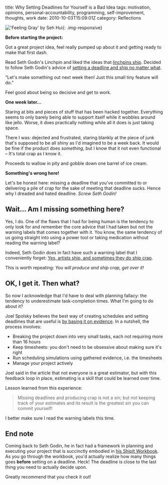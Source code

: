 title: Why Setting Deadlines for Yourself is a Bad Idea
tags: motivation, opinions, personal-accountability, programming, self-improvement, thoughts, work
date: 2010-10-03T15:09:01Z
category: Reflections

!['Feeling Gray' by Seh Hui]({static}/images/2010/10/FeelingGray.jpg){: .img-responsive}

**Before starting the project:**

Got a great project idea, feel really pumped up about it and getting ready to make that first dash.

Read Seth Godin's Linchpin and liked the ideas that [linchpins ship][prepmyth]. Decided to follow Seth Godin's advice of [setting a deadline and ship no matter what][deadline].

“Let's make something out next week then! Just this small tiny feature will do.”

Feel good about being so decisive and get to work.

**One week later…**

Staring at bits and pieces of stuff that has been hacked together. Everything seems to only barely being able to support itself while it wobbles around like jello. Worse, it does practically nothing while all it does is just taking space.

There I was: dejected and frustrated, staring blankly at the piece of junk that's supposed to be all shiny as I'd imagined to be a week back. It would be fine if the product does *something*, but I know that it not even functional – It's total crap as I know it.

Proceeds to wallow in pity and gobble down one barrel of ice cream.

**Something's wrong here!**

Let's be honest here: missing a deadline that you've committed to or delivering a pile of crap for the sake of meeting that deadline sucks. Hence why I dreaded and hated deadline. *Screw Seth Godin!*

## Wait… Am I missing something here?

Yes, I do. One of the flaws that I had for being human is the tendency to only look for and remember the core advice that I had taken but not the warning labels that comes together with it. You know, the same tendency of us going straight into using a power tool or taking medication without reading the warning label?

Indeed, Seth Godin does in fact have such a warning label that I conveniently forget: [Yes, artists ship, and sometimes they do ship crap][unrealized].

This is worth repeating: *You will produce and ship crap, get over it!*

## OK, I get it. Then what?

So now I acknowledge that I'd have to deal with planning fallacy: the tendency to underestimate task-completion times. What I'm going to do about it?

Joel Spolsky believes the best way of creating schedules and setting deadlines that are useful is [by basing it on evidence][evidence]. In a nutshell, the process involves:

- Breaking the project down into very small tasks, each not requiring more than 16 hours
- Keep timesheets: you don't need to be obsessive about making sure it's right
- Run scheduling simulations using gathered evidence, i.e. the timesheets
- Manage your project actively

Joel said in the article that not everyone is a great estimator, but with this feedback loop in place, estimating is a skill that could be learned over time.

Lesson learned from this experience:

> Missing deadlines and producing crap is not a sin; but not keeping track of your estimates and its result is the greatest sin you can commit yourself!

I better make sure I read the warning labels this time.

## End note

Coming back to Seth Godin, he in fact had a framework in planning and executing your project that is succinctly embodied in [his ShipIt Workbook][workbook]. As you go through the workbook, you'd actually realize how many things goes **before** setting on a deadline. Heck! The deadline is close to the last thing you need to actually decide upon.

Greatly recommend that you check it out!

[prepmyth]: http://sethgodin.typepad.com/seths_blog/2010/09/the-myth-of-preparation.html
[deadline]: http://sethgodin.typepad.com/seths_blog/2010/06/six-things-about-deadlines.html
[unrealized]: http://sethgodin.typepad.com/seths_blog/2010/01/unrealized-projects.html
[evidence]: http://www.joelonsoftware.com/items/2007/10/26.html
[workbook]: http://www.squidoo.com/the-shipit-workbook
